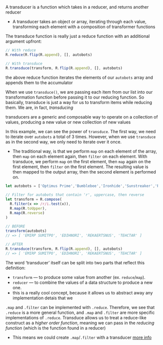 
A transducer is a function which takes in a reducer, and returns another reducer
- A transducer takes an object or array, iterating through each value, transforming each element with a composition of transformer functions

The transduce function is really just a reduce function with an additional argument upfront:
```js
// With reduce
R.reduce(R.flip(R.append), [], autobots)

// With transduce
R.transduce(transform, R.flip(R.append), [], autobots)
```
the above reduce function iterates the elements of our `autobots` array and appends them to the accumulator

When we use `transduce()`, we are passing each item from our list into our transformation function before passing it to our reducing function. So basically, transduce is just a way for us to transform items while reducing them. We are, in fact, *transducing*

transducers are a generic and composable way to operate on a collection of values, producing a new value or new collection of new values

In this example, we can see the power of `transduce`. The first way, we need to iterate over `autobots` a total of 3 times. However, when we use `transduce` as in the second way, we only need to iterate over it once.
- The traditional way, is that we perform `map` on each element of the array, then `map` on each element again, then `filter` on each element. With transduce, we perform `map` on the first element, then `map` again on the first element, then `filter` on the first element. The resulting value is then mapped to the output array, then the second element is performed on.
```js
let autobots = ['Optimus Prime','Bumblebee','Ironhide','Sunstreaker','Ratchet']
 
// Filter for autobots that contain 'r', uppercase, then reverse
let transform = R.compose(
  R.filter(x => /r/i.test(x)),
  R.map(R.toUpper),
  R.map(R.reverse)
)
 
// BEFORE
transform(autobots)
// => [ 'EMIRP SUMITPO', 'EDIHNORI', 'REKAERTSNUS', 'TEHCTAR' ]

// AFTER
R.transduce(transform, R.flip(R.append), [], autobots)
// => [ 'EMIRP SUMITPO', 'EDIHNORI', 'REKAERTSNUS', 'TEHCTAR' ]
```

The word ‘transducer’ itself can be split into two parts that reflect this definition: 
- `transform` — to produce some value from another (ex. `reduce`/`map`).
- `reducer` — to combine the values of a data structure to produce a new one.
- this is a really cool concept, because it allows us to abstract away any implementation detais that we

`.map` and `.filter` can be implemented with `.reduce`. Therefore, we see that `.reduce` is a more general function, and `.map` and `.filter` are more specific implementations of `.reduce`. Transduce allows us to treat a reduce-like construct as a *higher order function*, meaning we can pass in the *reducing function* (which is the function found in a reducer)
- This means we could create `.map`/`.filter` with a transducer
[more info](https://www.jeremydaly.com/transducers-supercharge-functional-javascript/)